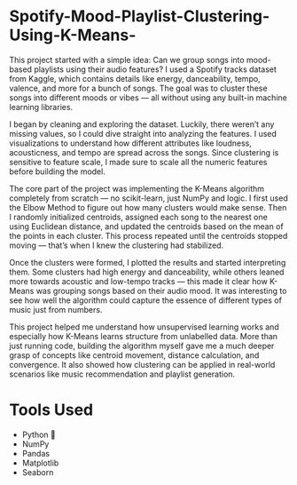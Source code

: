 # Spotify-Mood-Playlist-Clustering-Using-K-Means-

This project started with a simple idea: Can we group songs into mood-based playlists using their audio features? I used a Spotify tracks dataset from Kaggle, which contains details like energy, danceability, tempo, valence, and more for a bunch of songs. The goal was to cluster these songs into different moods or vibes — all without using any built-in machine learning libraries.

I began by cleaning and exploring the dataset. Luckily, there weren’t any missing values, so I could dive straight into analyzing the features. I used visualizations to understand how different attributes like loudness, acousticness, and tempo are spread across the songs. Since clustering is sensitive to feature scale, I made sure to scale all the numeric features before building the model.

The core part of the project was implementing the K-Means algorithm completely from scratch — no scikit-learn, just NumPy and logic. I first used the Elbow Method to figure out how many clusters would make sense. Then I randomly initialized centroids, assigned each song to the nearest one using Euclidean distance, and updated the centroids based on the mean of the points in each cluster. This process repeated until the centroids stopped moving — that’s when I knew the clustering had stabilized.

Once the clusters were formed, I plotted the results and started interpreting them. Some clusters had high energy and danceability, while others leaned more towards acoustic and low-tempo tracks — this made it clear how K-Means was grouping songs based on their audio mood. It was interesting to see how well the algorithm could capture the essence of different types of music just from numbers.

This project helped me understand how unsupervised learning works and especially how K-Means learns structure from unlabelled data. More than just running code, building the algorithm myself gave me a much deeper grasp of concepts like centroid movement, distance calculation, and convergence. It also showed how clustering can be applied in real-world scenarios like music recommendation and playlist generation.

# Tools Used
- Python 🐍
- NumPy
- Pandas
- Matplotlib
- Seaborn
